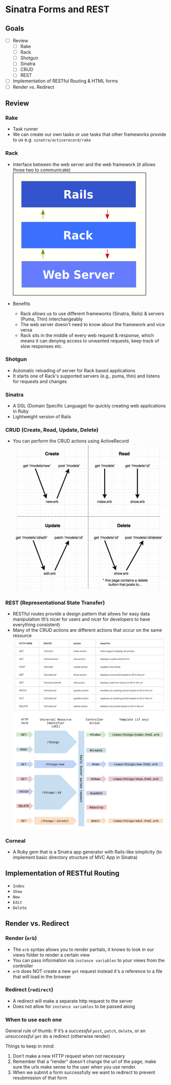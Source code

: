 # Sinatra Forms and REST

## Goals

- [ ] Review
  - [ ] Rake
  - [ ] Rack
  - [ ] Shotgun
  - [ ] Sinatra
  - [ ] CRUD
  - [ ] REST
- [ ] Implementation of RESTful Routing & HTML forms
- [ ] Render vs. Redirect

## Review

### Rake

- Task runner
- We can create our own tasks or use tasks that other frameworks provide to us e.g. `sinatra/activerecord/rake`

### Rack

- Interface between the web server and the web framework (it allows those two to communicate)
  ![rest1](./images/rack.png)

- Benefits

  - Rack allows us to use different frameworks (Sinatra, Rails) & servers (Puma, Thin) interchangeably
  - The web server doesn't need to know about the framework and vice versa
  - Rack sits in the middle of every web request & response, which means it can denying access to unwanted requests, keep track of slow responses etc.

### Shotgun

- Automatic reloading of server for Rack based applications
- It starts one of Rack's supported servers (e.g., puma, thin) and listens for requests and changes

### Sinatra

- A DSL (Domain Specific Language) for quickly creating web applications in Ruby
- Lightweight version of Rails

### CRUD (Create, Read, Update, Delete)

- You can perform the CRUD actions using ActiveRecord
  ![rest1](./images/crud.png)

### REST (Representational State Transfer)

- RESTful routes provide a design pattern that allows for easy data manipulation (It’s nicer for users and nicer for developers to have everything consistent)
- Many of the CRUD actions are different actions that occur on the same resource
  ![rest1](./images/rest1.png)
  ![rest2](./images/rest2.png)

### Corneal

- A Ruby gem that is a Sinatra app generator with Rails-like simplicity (to implement basic directory structure of MVC App in Sinatra)

## Implementation of RESTful Routing

- `Index`
- `Show`
- `New`
- `Edit`
- `Delete`

## Render vs. Redirect

### Render (`erb`)

- The `erb` syntax allows you to render partials, it knows to look in our views folder to render a certain view
- You can pass information via `instance variables` to your views from the controller
- `erb` does NOT create a new `get` request instead it's a reference to a file that will load in the browser

### Redirect (`redirect`)

- A redirect will make a separate http request to the server
- Does not allow for `instance variables` to be passed along

### When to use each one

General rule of thumb: If it’s a _successful_ `post`, `patch`, `delete`, or an _unsuccessful_ `get` do a redirect (otherwise render)

Things to keep in mind:

1. Don’t make a new HTTP request when not necessary
2. Remember that a “render” doesn't change the url of the page, make sure the urls make sense to the user when you use render.
3. When we submit a form successfully we want to redirect to prevent resubmission of that form
